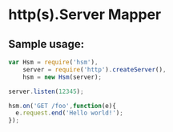 # http(s).Server Mapper

## Sample usage:

```javascript
var Hsm = require('hsm'),
    server = require('http').createServer(),
    hsm = new Hsm(server);

server.listen(12345);

hsm.on('GET /foo',function(e){
  e.request.end('Hello world!');
});
```

